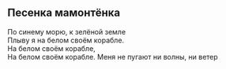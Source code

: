 ## Песенка мамонтёнка
По синему морю, к зелёной земле  
Плыву я на белом своём корабле.  
На белом своём корабле,  
На белом своём корабле.
Меня не пугают ни волны, ни ветер
